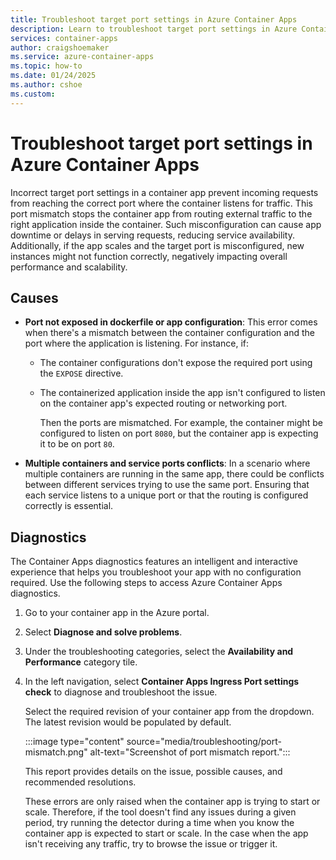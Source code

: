 ```yaml
---
title: Troubleshoot target port settings in Azure Container Apps
description: Learn to troubleshoot target port settings in Azure Container Apps
services: container-apps
author: craigshoemaker
ms.service: azure-container-apps
ms.topic: how-to
ms.date: 01/24/2025
ms.author: cshoe
ms.custom:
---
```


# Troubleshoot target port settings in Azure Container Apps

Incorrect target port settings in a container app prevent incoming requests from reaching the correct port where the container listens for traffic. This port mismatch stops the container app from routing external traffic to the right application inside the container. Such misconfiguration can cause app downtime or delays in serving requests, reducing service availability. Additionally, if the app scales and the target port is misconfigured, new instances might not function correctly, negatively impacting overall performance and scalability.

## Causes

- **Port not exposed in dockerfile or app configuration**: This error comes when there's a mismatch between the container configuration and the port where the application is listening. For instance, if:

  - The container configurations don't expose the required port using the `EXPOSE` directive.

  - The containerized application inside the app isn't configured to listen on the container app's expected routing or networking port.

    Then the ports are mismatched. For example, the container might be configured to listen on port `8080`, but the container app is expecting it to be on port `80`.

- **Multiple containers and service ports conflicts**: In a scenario where multiple containers are running in the same app, there could be conflicts between different services trying to use the same port. Ensuring that each service listens to a unique port or that the routing is configured correctly is essential.

## Diagnostics

The Container Apps diagnostics features an intelligent and interactive experience that helps you troubleshoot your app with no configuration required. Use the following steps to access Azure Container Apps diagnostics.

1. Go to your container app in the Azure portal.

1. Select **Diagnose and solve problems**.

1. Under the troubleshooting categories, select the **Availability and Performance** category tile.

1. In the left navigation, select **Container Apps Ingress Port settings check** to diagnose and troubleshoot the issue.

    Select the required revision of your container app from the dropdown. The latest revision would be populated by default.

    :::image type="content" source="media/troubleshooting/port-mismatch.png" alt-text="Screenshot of port mismatch report.":::

    This report provides details on the issue, possible causes, and recommended resolutions.

    These errors are only raised when the container app is trying to start or scale. Therefore, if the tool doesn't find any issues during a given period, try running the detector during a time when you know the container app is expected to start or scale. In the case when the app isn't receiving any traffic, try to browse the issue or trigger it.
